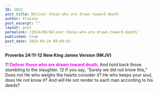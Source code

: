 ```yaml
---
ID: 1852
post_title: Deliver those who are drawn toward death
author: Praison
post_excerpt: ""
layout: post
permalink: /2014/09/deliver-those-who-are-drawn-toward-death/
published: true
post_date: 2014-09-24 09:09:01
---
```

<strong>Proverbs 24:11-12</strong>
<strong> New King James Version (NKJV)</strong>

11 <span style="color: #ff00ff;"><strong>Deliver those who are drawn toward death</strong></span>,
And hold back those stumbling to the slaughter.
12 If you say, “Surely we did not know this,”
Does not He who weighs the hearts consider it?
He who keeps your soul, does He not know it?
And will He not render to each man according to his deeds?